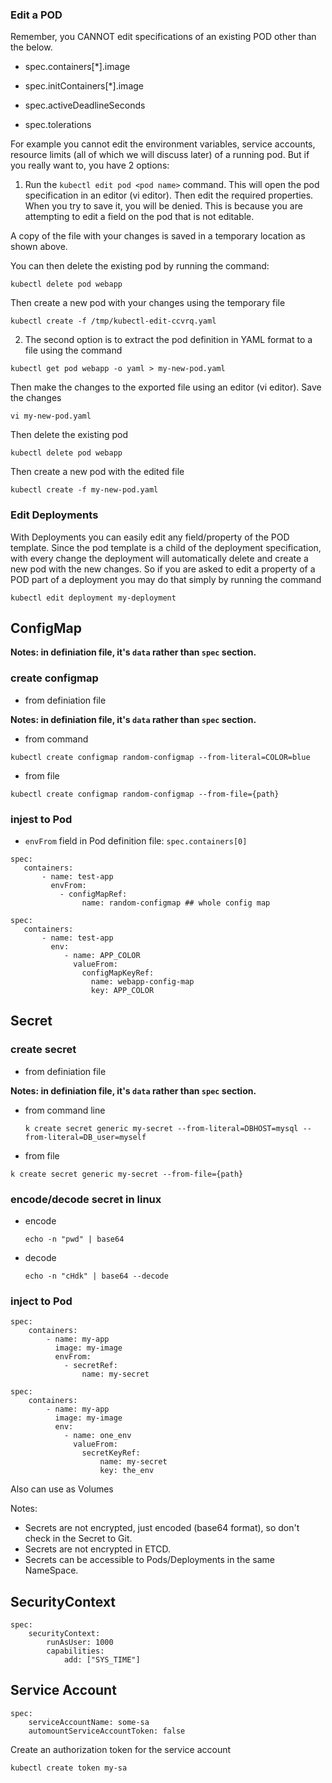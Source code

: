 ### Edit a POD

Remember, you CANNOT edit specifications of an existing POD other than the below.

- spec.containers[*].image

- spec.initContainers[*].image

- spec.activeDeadlineSeconds

- spec.tolerations

For example you cannot edit the environment variables, service accounts, resource limits (all of which we will discuss later) of a running pod. But if you really want to, you have 2 options:

1. Run the `kubectl edit pod <pod name>` command. This will open the pod specification in an editor (vi editor). Then edit the required properties. When you try to save it, you will be denied. This is because you are attempting to edit a field on the pod that is not editable.

A copy of the file with your changes is saved in a temporary location as shown above.

You can then delete the existing pod by running the command:

`kubectl delete pod webapp`

Then create a new pod with your changes using the temporary file

`kubectl create -f /tmp/kubectl-edit-ccvrq.yaml`

2. The second option is to extract the pod definition in YAML format to a file using the command

`kubectl get pod webapp -o yaml > my-new-pod.yaml`

Then make the changes to the exported file using an editor (vi editor). Save the changes

`vi my-new-pod.yaml`

Then delete the existing pod

`kubectl delete pod webapp`

Then create a new pod with the edited file

`kubectl create -f my-new-pod.yaml`

### Edit Deployments

With Deployments you can easily edit any field/property of the POD template. Since the pod template is a child of the deployment specification, with every change the deployment will automatically delete and create a new pod with the new changes. So if you are asked to edit a property of a POD part of a deployment you may do that simply by running the command

`kubectl edit deployment my-deployment`

## ConfigMap

**Notes: in definiation file, it's `data` rather than `spec` section.**

### create configmap

- from definiation file

**Notes: in definiation file, it's `data` rather than `spec` section.**

- from command

`kubectl create configmap random-configmap --from-literal=COLOR=blue`

- from file

`kubectl create configmap random-configmap --from-file={path}`

### injest to Pod

- `envFrom` field in Pod definition file: `spec.containers[0]`

```
spec:
   containers:
       - name: test-app
         envFrom:
           - configMapRef:
                name: random-configmap ## whole config map
```

```
spec:
   containers:
       - name: test-app
         env:
            - name: APP_COLOR
              valueFrom:
                configMapKeyRef:
                  name: webapp-config-map
                  key: APP_COLOR
```

## Secret

### create secret

- from definiation file

**Notes: in definiation file, it's `data` rather than `spec` section.**

- from command line

  `k create secret generic my-secret --from-literal=DBHOST=mysql --from-literal=DB_user=myself`

- from file

`k create secret generic my-secret --from-file={path}`

### encode/decode secret in linux

- encode

  `echo -n "pwd" | base64`

- decode

  `echo -n "cHdk" | base64 --decode`

### inject to Pod

```
spec:
    containers:
        - name: my-app
          image: my-image
          envFrom:
            - secretRef:
                name: my-secret
```

```
spec:
    containers:
        - name: my-app
          image: my-image
          env:
            - name: one_env
              valueFrom:
                secretKeyRef:
                    name: my-secret
                    key: the_env
```

Also can use as Volumes

Notes:

- Secrets are not encrypted, just encoded (base64 format), so don't check in the Secret to Git.
- Secrets are not encrypted in ETCD.
- Secrets can be accessible to Pods/Deployments in the same NameSpace.

## SecurityContext

```
spec:
    securityContext:
        runAsUser: 1000
        capabilities:
            add: ["SYS_TIME"]
```

## Service Account

```
spec:
    serviceAccountName: some-sa
    automountServiceAccountToken: false
```

Create an authorization token for the service account

`kubectl create token my-sa`
